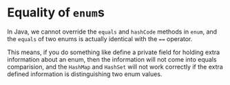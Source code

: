 # Equality of `enum`s

In Java, we cannot override the `equals` and `hashCode` methods in `enum`, and the `equals` of two enums is actually identical with the `==` operator.

This means, if you do something like define a private field for holding extra information about an enum, then the information will not come into equals comparision, and the `HashMap` and `HashSet` will not work correctly if the extra defined information is distinguishing two enum values.

